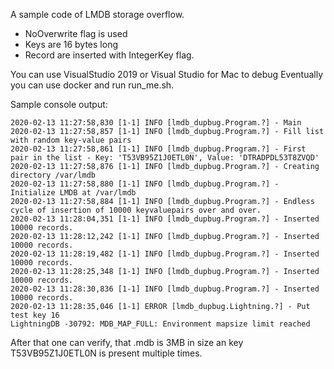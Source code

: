 A sample code of LMDB storage overflow.

* NoOverwrite flag is used
* Keys are 16 bytes long
* Record are inserted with IntegerKey flag.

You can use VisualStudio 2019 or Visual Studio for Mac to debug
Eventually you can use docker and run run_me.sh.

Sample console output:
```
2020-02-13 11:27:58,830 [1-1] INFO [lmdb_dupbug.Program.?] - Main
2020-02-13 11:27:58,857 [1-1] INFO [lmdb_dupbug.Program.?] - Fill list with random key-value pairs
2020-02-13 11:27:58,861 [1-1] INFO [lmdb_dupbug.Program.?] - First pair in the list - Key: 'T53VB95Z1J0ETL0N', Value: 'DTRADPDL53T8ZVQD'
2020-02-13 11:27:58,876 [1-1] INFO [lmdb_dupbug.Program.?] - Creating directory /var/lmdb
2020-02-13 11:27:58,880 [1-1] INFO [lmdb_dupbug.Program.?] - Initialize LMDB at /var/lmdb
2020-02-13 11:27:58,884 [1-1] INFO [lmdb_dupbug.Program.?] - Endless cycle of insertion of 10000 keyvaluepairs over and over.
2020-02-13 11:28:04,351 [1-1] INFO [lmdb_dupbug.Program.?] - Inserted 10000 records.
2020-02-13 11:28:12,242 [1-1] INFO [lmdb_dupbug.Program.?] - Inserted 10000 records.
2020-02-13 11:28:19,482 [1-1] INFO [lmdb_dupbug.Program.?] - Inserted 10000 records.
2020-02-13 11:28:25,348 [1-1] INFO [lmdb_dupbug.Program.?] - Inserted 10000 records.
2020-02-13 11:28:30,836 [1-1] INFO [lmdb_dupbug.Program.?] - Inserted 10000 records.
2020-02-13 11:28:35,046 [1-1] ERROR [lmdb_dupbug.Lightning.?] - Put test key 16
LightningDB -30792: MDB_MAP_FULL: Environment mapsize limit reached
```

After that one can verify, that .mdb is 3MB in size an key T53VB95Z1J0ETL0N is present multiple times.
